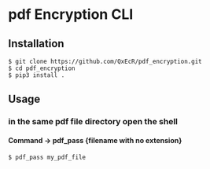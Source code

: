 # pdf Encryption CLI

## Installation

```shell
$ git clone https://github.com/QxEcR/pdf_encryption.git
$ cd pdf_encryption
$ pip3 install .
```

## Usage

### in the same pdf file directory open the shell
#### Command -> pdf_pass {filename with no extension}
```shell
$ pdf_pass my_pdf_file
```
